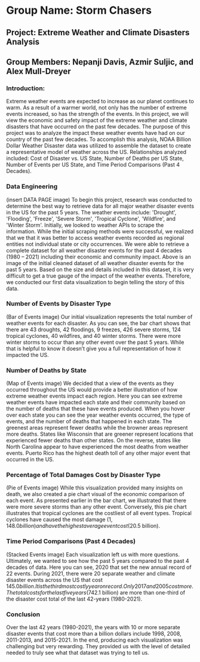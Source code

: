 
# Group Name: Storm Chasers
## Project: Extreme Weather and Climate Disasters Analysis
## Group Members: Nepanji Davis, Azmir Suljic, and Alex Mull-Dreyer
### Introduction: 
Extreme weather events are expected to increase as our planet continues to warm. As a result of a 
warmer world, not only has the number of extreme events increased, so has the strength of the 
events. In this project, we will view the economic and safety impact of the extreme weather and 
climate disasters that have occurred on the past few decades.
The purpose of this project was to analyze the impact these weather events have had on our country 
of the past few decades. To accomplish this analysis, NOAA Billion Dollar Weather Disaster data was 
utilized to assemble the dataset to create a representative model of weather across the US. 
Relationships analyzed included: Cost of Disaster vs. US State, Number of Deaths per US State, 
Number of Events per US State, and Time Period Comparisons (Past 4 Decades).
### Data Engineering
(insert DATA PAGE image)
To begin this project, research was conducted to determine the best way to retrieve data for all major 
weather disaster events in the US for the past 5 years. The weather events include: 'Drought', 
'Flooding', 'Freeze', 'Severe Storm', 'Tropical Cyclone', 'Wildfire', and 'Winter Storm'. Initially, we looked
to weather APIs to scrape the information. While the initial scraping methods were successful, we 
realized that we that it was better to access weather events recorded as regional entities not individual
state or city occurrences. 
We were able to retrieve a complete dataset for all weather disaster events for the past 4 decades 
(1980 – 2021) including their economic and community impact. 
Above is an image of the initial cleaned dataset of all weather disaster events for the past 5 years. 
Based on the size and details included in this dataset, it is very difficult to get a true gauge of the 
impact of the weather events. Therefore, we conducted our first data visualization to begin telling the 
story of this data.
### Number of Events by Disaster Type
(Bar of Events image)
Our initial visualization represents the total number of weather events for each disaster. As you can 
see, the bar chart shows that there are 43 droughts, 42 floodings, 9 freezes, 426 severe storms, 124 
tropical cyclones, 40 wildfires, and 40 winter storms. There were more winter storms to occur than any
other event over the past 5 years. While that is helpful to know it doesn’t give you a full representation
of how it impacted the US. 
### Number of Deaths by State 
(Map of Events image)
We decided that a view of the events as they occurred throughout the US would provide a better 
illustration of how extreme weather events impact each region. Here you can see extreme weather 
events have impacted each state and their community based on the number of deaths that these have
events produced. When you hover over each state you can see the year weather events occurred, the 
type of events, and the number of deaths that happened in each state. The greenest areas represent 
fewer deaths while the browner areas represent more deaths. States like Wisconsin that are greener 
represent locations that experienced fewer deaths than other states. On the reverse, states like North 
Carolina appear to have experienced the most deaths from weather events. Puerto Rico has the 
highest death toll of any other major event that occurred in the US.
### Percentage of Total Damages Cost by Disaster Type
(Pie of Events image)
While this visualization provided many insights on death, we also created a pie chart visual of the 
economic comparison of each event. As presented earlier in the bar chart, we illustrated that there 
were more severe storms than any other event. Conversely, this pie chart illustrates that tropical 
cyclones are the costliest of all event types. Tropical cyclones have caused the most damage 
($1,148.0 billion) and have the highest average event cost ($20.5 billion).
### Time Period Comparisons (Past 4 Decades)
(Stacked Events image)
Each visualization left us with more questions. Ultimately, we wanted to see how the past 5 years 
compared to the past 4 decades of data. Here you can see, 2020 that set the new annual record of 22 
events. During 2021, there were 20 separate weather and climate disaster events across the US that 
cost $145.0 billion. It is the third most costly year on record. Only 2017 and 2005 cost more. The total 
costs for the last five years ($742.1 billion) are more than one-third of the disaster cost total of the last
42-years (1980-2021).
### Conclusion
Over the last 42 years (1980-2021), the years with 10 or more separate disaster events that cost more
than a billion dollars include 1998, 2008, 2011-2013, and 2015-2021.
In the end, producing each visualization was challenging but very rewarding. They provided us with the
level of detailed needed to truly see what that dataset was trying to tell us.

